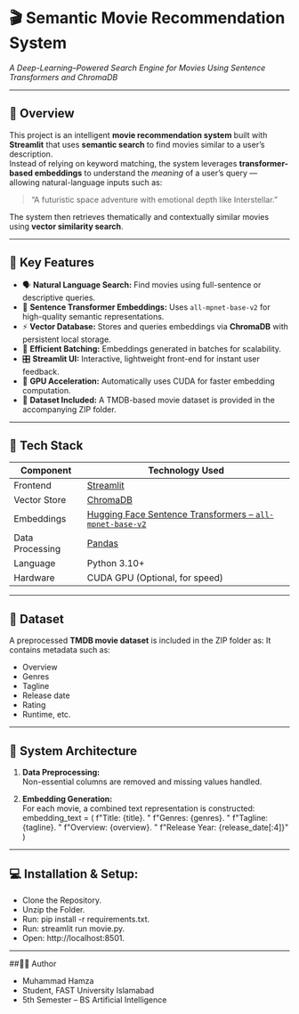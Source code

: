 # 🎬 Semantic Movie Recommendation System  
*A Deep-Learning–Powered Search Engine for Movies Using Sentence Transformers and ChromaDB*

---

## 🚀 Overview
This project is an intelligent **movie recommendation system** built with **Streamlit** that uses **semantic search** to find movies similar to a user’s description.  
Instead of relying on keyword matching, the system leverages **transformer-based embeddings** to understand the *meaning* of a user’s query — allowing natural-language inputs such as:

> “A futuristic space adventure with emotional depth like Interstellar.”

The system then retrieves thematically and contextually similar movies using **vector similarity search**.

---

## 🧠 Key Features
- 🗣 **Natural Language Search:** Find movies using full-sentence or descriptive queries.  
- 🧩 **Sentence Transformer Embeddings:** Uses `all-mpnet-base-v2` for high-quality semantic representations.  
- ⚡ **Vector Database:** Stores and queries embeddings via **ChromaDB** with persistent local storage.  
- 🧱 **Efficient Batching:** Embeddings generated in batches for scalability.  
- 🎛 **Streamlit UI:** Interactive, lightweight front-end for instant user feedback.  
- 🧮 **GPU Acceleration:** Automatically uses CUDA for faster embedding computation.  
- 💾 **Dataset Included:** A TMDB-based movie dataset is provided in the accompanying ZIP folder.  

---

## 🧰 Tech Stack
| Component | Technology Used |
|------------|-----------------|
| Frontend | [Streamlit](https://streamlit.io/) |
| Vector Store | [ChromaDB](https://www.trychroma.com/) |
| Embeddings | [Hugging Face Sentence Transformers – `all-mpnet-base-v2`](https://huggingface.co/sentence-transformers/all-mpnet-base-v2) |
| Data Processing | [Pandas](https://pandas.pydata.org/) |
| Language | Python 3.10+ |
| Hardware | CUDA GPU (Optional, for speed) |

---

## 📂 Dataset
A preprocessed **TMDB movie dataset** is included in the ZIP folder as:
It contains metadata such as: 
- Overview  
- Genres  
- Tagline  
- Release date  
- Rating  
- Runtime, etc.

---

## 🧩 System Architecture
1. **Data Preprocessing:**  
   Non-essential columns are removed and missing values handled.  

2. **Embedding Generation:**  
   For each movie, a combined text representation is constructed:
   embedding_text = (
       f"Title: {title}. "
       f"Genres: {genres}. "
       f"Tagline: {tagline}. "
       f"Overview: {overview}. "
       f"Release Year: {release_date[:4]}"
   )

 ---
## 💻 Installation & Setup:
- Clone the Repository.
- Unzip the Folder.
- Run: pip install -r requirements.txt.
- Run: streamlit run movie.py.
- Open: http://localhost:8501.

---
##🧑‍💻 Author
- Muhammad Hamza
- Student, FAST University Islamabad
- 5th Semester – BS Artificial Intelligence
